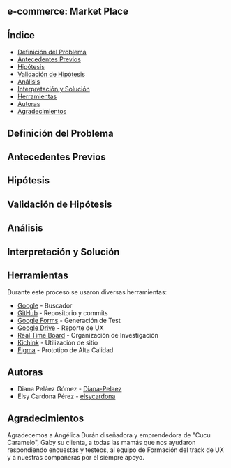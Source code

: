 ## e-commerce: Market Place

## Índice

- [Definición del Problema](#Definición-del-Problema)
- [Antecedentes Previos](#Antecedentes-Previos)
- [Hipótesis](#Hipótesis)
- [Validación de Hipótesis](#Validación-de-Hipótesis)
- [Análisis](#Análisis)
- [Interpretación y Solución](#Interpretación-y-Solución)
- [Herramientas](#Herramientas)
- [Autoras](#autoras)
- [Agradecimientos](#agradecimientos)


## Definición del Problema

## Antecedentes Previos

## Hipótesis

## Validación de Hipótesis

## Análisis

## Interpretación y Solución

## Herramientas

Durante este proceso se usaron diversas herramientas:
- [Google](https://www.google.com/) - Buscador
- [GitHub](https://github.com/) - Repositorio y commits
- [Google Forms](https://www.google.com/forms/about/) - Generación de Test
- [Google Drive](https://www.google.com/intl/es-419/drive/) - Reporte de UX
- [Real Time Board](https://realtimeboard.com) - Organización de Investigación
- [Kichink](https://www.kichink.com/) - Utilización de sitio
- [Figma](https://www.figma.com/prototyping-tool/) - Prototipo de Alta Calidad

## Autoras

- Diana Peláez Gómez - [Diana-Pelaez](https://github.com/Diana-Pelaez)
- Elsy Cardona Pérez - [elsycardona](https://github.com/elsycardona/)

## Agradecimientos

Agradecemos a Angélica Durán diseñadora y emprendedora de "Cucu Caramelo", Gaby su clienta, a todas las mamás que nos ayudaron respondiendo encuestas y testeos, al equipo de Formación del track de UX y a nuestras compañeras por el siempre apoyo.
